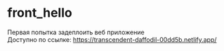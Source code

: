 # front_hello
Первая попытка задеплоить веб приложение <br>
Доступно по ссылке:
https://transcendent-daffodil-00dd5b.netlify.app/
